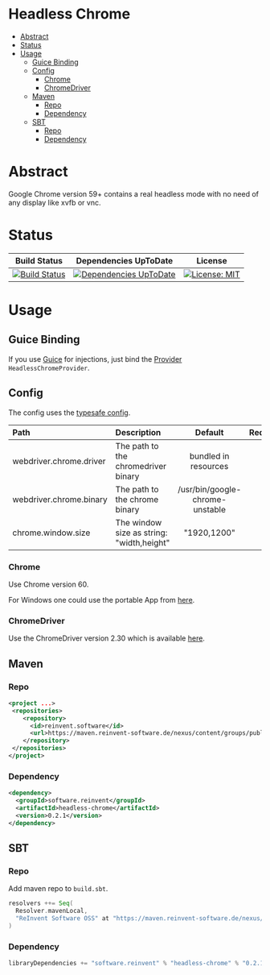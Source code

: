 Headless Chrome
==========

<!-- TOC depthFrom:1 depthTo:6 withLinks:1 updateOnSave:1 orderedList:0 -->

- [Abstract](#abstract)
- [Status](#status)
- [Usage](#usage)
	- [Guice Binding](#guice-binding)
	- [Config](#config)
		- [Chrome](#chrome)
		- [ChromeDriver](#chromedriver)
	- [Maven](#maven)
		- [Repo](#repo)
		- [Dependency](#dependency)
	- [SBT](#sbt)
		- [Repo](#repo)
		- [Dependency](#dependency)

<!-- /TOC -->

# Abstract

Google Chrome version 59+ contains a real headless mode with no need of any display like xvfb or vnc.

# Status

| Build Status | Dependencies UpToDate | License |
|:------------:|:---------------------:|:-------:|
| [![Build Status](https://ci.reinvent-software.de/buildStatus/icon?job=Headless-Chrome-Build)](https://ci.reinvent-software.de/job/Headless-Chrome-Build) | [![Dependencies UpToDate](https://ci.reinvent-software.de/buildStatus/icon?job=Headless-Chrome-DependencyCheck)](https://ci.reinvent-software.de/job/Headless-Chrome-DependencyCheck) | [![License: MIT](https://img.shields.io/badge/License-MIT-yellow.svg)](https://opensource.org/licenses/MIT) |

# Usage

## Guice Binding

If you use [Guice](https://github.com/google/guice) for injections, just bind the [Provider](https://github.com/google/guice/wiki/ProviderBindings) `HeadlessChromeProvider`.

## Config

The config uses the [typesafe config](https://github.com/typesafehub/config).

| Path                    | Description                               |             Default             |      Required      |
|:------------------------|:------------------------------------------|:-------------------------------:|:------------------:|
| webdriver.chrome.driver | The path to the chromedriver binary       |      bundled in resources       |        :x:         |
| webdriver.chrome.binary | The path to the chrome binary             | /usr/bin/google-chrome-unstable | :white_check_mark: |
| chrome.window.size      | The window size as string: "width,height" |           "1920,1200"           |        :x:         |

### Chrome

Use Chrome version 60.

For Windows one could use the portable App from [here](https://sites.google.com/a/chromium.org/chromedriver/downloads).

### ChromeDriver

Use the ChromeDriver version 2.30 which is available [here](https://sites.google.com/a/chromium.org/chromedriver/downloads).


## Maven

### Repo

```xml
<project ...>
 <repositories>
    <repository>
      <id>reinvent.software</id>
      <url>https://maven.reinvent-software.de/nexus/content/groups/public/</url>
    </repository>
 </repositories>
</project>
```

### Dependency

```xml
<dependency>
  <groupId>software.reinvent</groupId>
  <artifactId>headless-chrome</artifactId>
  <version>0.2.1</version>
</dependency>
```

## SBT

### Repo
Add maven repo to `build.sbt`.
```scala
resolvers ++= Seq(
  Resolver.mavenLocal,
  "ReInvent Software OSS" at "https://maven.reinvent-software.de/nexus/content/groups/public"
)
```

### Dependency
```scala
libraryDependencies += "software.reinvent" % "headless-chrome" % "0.2.1"
```
